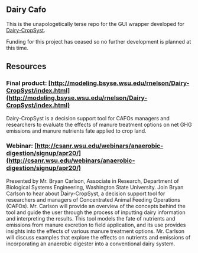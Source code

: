 ## Dairy Cafo
This is the unapologetically terse repo for the GUI wrapper developed for [Dairy-CropSyst](http://modeling.bsyse.wsu.edu/rnelson/Dairy-CropSyst/index.html).

Funding for this project has ceased so no further development is planned at this time.

## Resources
### Final product: [http://modeling.bsyse.wsu.edu/rnelson/Dairy-CropSyst/index.html](http://modeling.bsyse.wsu.edu/rnelson/Dairy-CropSyst/index.html)
Dairy-CropSyst is a decision support tool for CAFOs managers and researchers to evaluate the effects of manure treatment options on net GHG emissions and manure nutrients fate applied to crop land.

### Webinar: [http://csanr.wsu.edu/webinars/anaerobic-digestion/signup/apr20/](http://csanr.wsu.edu/webinars/anaerobic-digestion/signup/apr20/)
Presented by Mr. Bryan Carlson, Associate in Research, Department of Biological Systems Engineering, Washington State University. Join Bryan Carlson to hear about Dairy-CropSyst, a decision support tool for researchers and managers of Concentrated Animal Feeding Operations (CAFOs). Mr. Carlson will provide an overview of the concepts behind the tool and guide the user through the process of inputting dairy information and interpreting the results. This tool models the fate of nutrients and emissions from manure excretion to field application, and its use provides insights into the effects of various manure treatment options. Mr. Carlson will discuss examples that explore the effects on nutrients and emissions of incorporating an anaerobic digester into a conventional dairy system.

